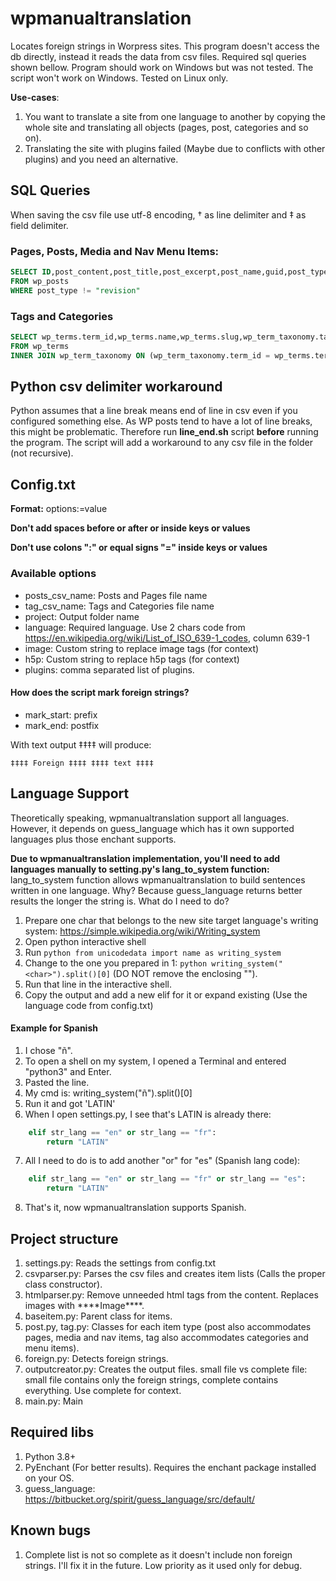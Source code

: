 # wpmanualtranslation
Locates foreign strings in Worpress sites. This program doesn't access the db directly, 
instead it reads the data from csv files. Required sql queries shown bellow. 
Program should work on Windows but was not tested. The script won't work on Windows. Tested on Linux only.

__Use-cases__:

1. You want to translate a site from one language to another by copying the whole site and 
    translating all objects (pages, post, categories and so on).
2. Translating the site with plugins failed (Maybe due to conflicts with other plugins) and you need an alternative.

## SQL Queries
When saving the csv file use utf-8 encoding, † as line delimiter and ‡ as field delimiter. 
### Pages, Posts, Media and Nav Menu Items:
```sql
SELECT ID,post_content,post_title,post_excerpt,post_name,guid,post_type,post_status
FROM wp_posts 
WHERE post_type != "revision"
```

### Tags and Categories
```sql
SELECT wp_terms.term_id,wp_terms.name,wp_terms.slug,wp_term_taxonomy.taxonomy,wp_term_taxonomy.description
FROM wp_terms
INNER JOIN wp_term_taxonomy ON (wp_term_taxonomy.term_id = wp_terms.term_id)
```

## Python csv delimiter workaround
Python assumes that a line break means end of line in csv even if you configured something else.
As WP posts tend to have a lot of line breaks, this might be problematic. 
Therefore run __line_end.sh__ script __before__ running the program. 
The script will add a workaround to any csv file in the folder (not recursive).

## Config.txt
__Format:__ options:=value

__Don't add spaces before or after or inside keys or values__

__Don't use colons ":" or equal signs "=" inside keys or values__

### Available options
* posts_csv_name: Posts and Pages file name
* tag_csv_name: Tags and Categories file name
* project: Output folder name
* language: Required language. Use 2 chars code from https://en.wikipedia.org/wiki/List_of_ISO_639-1_codes, column 639-1
* image: Custom string to replace image tags (for context)
* h5p: Custom string to replace h5p tags (for context)
* plugins: comma separated list of plugins.

#### How does the script mark foreign strings?
* mark_start: prefix 
* mark_end: postfix

With text output ‡‡‡‡ will produce:
```text
‡‡‡‡ Foreign ‡‡‡‡ ‡‡‡‡ text ‡‡‡‡
```

## Language Support
Theoretically speaking, wpmanualtranslation support all languages. 
However, it depends on guess_language which has it own supported languages plus those enchant supports.

__Due to wpmanualtranslation implementation, you'll need to add languages manually to setting.py's lang_to_system function:__
lang_to_system function allows wpmanualtranslation to build sentences written in one language. 
Why? Because guess_language returns better results the longer the string is. 
What do I need to do?
1. Prepare one char that belongs to the new site target language's writing system: https://simple.wikipedia.org/wiki/Writing_system
2. Open python interactive shell
3. Run ```python from unicodedata import name as writing_system```
4. Change <char> to the one you prepared in 1: ```python writing_system("<char>").split()[0]``` (DO NOT remove the enclosing "").
5. Run that line in the interactive shell.
6. Copy the output and add a new elif for it or expand existing (Use the language code from config.txt)

#### Example for Spanish 
1. I chose "ñ".
2. To open a shell on my system, I opened a Terminal and entered "python3" and Enter.
3. Pasted the line. 
4. My cmd is: writing_system("ñ").split()[0]
5. Run it and got 'LATIN'
6. When I open settings.py, I see that's LATIN is already there:
```python
    elif str_lang == "en" or str_lang == "fr":
        return "LATIN"
```
7. All I need to do is to add another "or" for "es" (Spanish lang code):
```python
    elif str_lang == "en" or str_lang == "fr" or str_lang == "es":
        return "LATIN"
```
8. That's it, now wpmanualtranslation supports Spanish.

## Project structure
1. settings.py: Reads the settings from config.txt
2. csvparser.py: Parses the csv files and creates item lists (Calls the proper class constructor).
3. htmlparser.py: Remove unneeded html tags from the content. Replaces images with \*\*\*\*Image\*\*\*\*.  
4. baseitem.py: Parent class for items.
5. post.py, tag.py: Classes for each item type (post also accommodates pages, media and nav items, 
tag also accommodates categories and menu items).
6. foreign.py: Detects foreign strings.
7. outputcreator.py: Creates the output files. small file vs complete file: 
    small file contains only the foreign strings, complete contains everything. Use complete for context. 
8. main.py: Main

## Required libs
1. Python 3.8+
2. PyEnchant (For better results). Requires the enchant package installed on your OS.
3. guess_language: https://bitbucket.org/spirit/guess_language/src/default/

## Known bugs
1. Complete list is not so complete as it doesn't include non foreign strings. I'll fix it in the future. 
Low priority as it used only for debug. 
